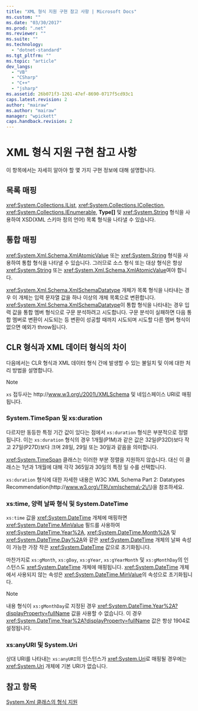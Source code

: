 ```yaml
---
title: "XML 형식 지원 구현 참고 사항 | Microsoft Docs"
ms.custom: ""
ms.date: "03/30/2017"
ms.prod: ".net"
ms.reviewer: ""
ms.suite: ""
ms.technology: 
  - "dotnet-standard"
ms.tgt_pltfrm: ""
ms.topic: "article"
dev_langs: 
  - "VB"
  - "CSharp"
  - "C++"
  - "jsharp"
ms.assetid: 26b071f3-1261-47ef-8690-0717f5cd93c1
caps.latest.revision: 2
author: "mairaw"
ms.author: "mairaw"
manager: "wpickett"
caps.handback.revision: 2
---
```

# XML 형식 지원 구현 참고 사항
이 항목에서는 자세히 알아야 할 몇 가지 구현 정보에 대해 설명합니다.  
  
## 목록 매핑  
 <xref:System.Collections.IList>, <xref:System.Collections.ICollection>, <xref:System.Collections.IEnumerable>, **Type\[\]** 및 <xref:System.String> 형식을 사용하여 XSD\(XML 스키마 정의 언어\) 목록 형식을 나타낼 수 있습니다.  
  
## 통합 매핑  
 <xref:System.Xml.Schema.XmlAtomicValue> 또는 <xref:System.String> 형식을 사용하여 통합 형식을 나타낼 수 있습니다.  그러므로 소스 형식 또는 대상 형식은 항상 <xref:System.String> 또는 <xref:System.Xml.Schema.XmlAtomicValue>여야 합니다.  
  
 <xref:System.Xml.Schema.XmlSchemaDatatype> 개체가 목록 형식을 나타내는 경우 이 개체는 입력 문자열 값을 하나 이상의 개체 목록으로 변환합니다.  <xref:System.Xml.Schema.XmlSchemaDatatype>이 통합 형식을 나타내는 경우 입력 값을 통합 멤버 형식으로 구문 분석하려고 시도합니다.  구문 분석이 실패하면 다음 통합 멤버로 변환이 시도되는 등 변환이 성공할 때까지 시도되며 시도할 다른 멤버 형식이 없으면 예외가 throw됩니다.  
  
## CLR 형식과 XML 데이터 형식의 차이  
 다음에서는 CLR 형식과 XML 데이터 형식 간에 발생할 수 있는 불일치 및 이에 대한 처리 방법을 설명합니다.  
  
> [!NOTE]
>  `xs` 접두사는 http:\/\/www.w3.org\/2001\/XMLSchema 및 네임스페이스 URI로 매핑됩니다.  
  
### System.TimeSpan 및 xs:duration  
 다르지만 동등한 특정 기간 값이 있다는 점에서 `xs:duration` 형식은 부분적으로 정렬됩니다.  이는 `xs:duration` 형식의 경우 1개월\(P1M\)과 같은 값은 32일\(P32D\)보다 작고 27일\(P27D\)보다 크며 28일, 29일 또는 30일과 같음을 의미합니다.  
  
 <xref:System.TimeSpan> 클래스는 이러한 부분 정렬을 지원하지 않습니다.  대신 이 클래스는 1년과 1개월에 대해 각각 365일과 30일의 특정 일 수를 선택합니다.  
  
 `xs:duration` 형식에 대한 자세한 내용은 W3C XML Schema Part 2: Datatypes Recommendation\(http:\/\/www.w3.org\/TR\/xmlschema\-2\/\)을 참조하세요.  
  
### xs:time, 양력 날짜 형식 및 System.DateTime  
 `xs:time` 값을 <xref:System.DateTime> 개체에 매핑하면 <xref:System.DateTime.MinValue> 필드를 사용하여 <xref:System.DateTime.Year%2A>, <xref:System.DateTime.Month%2A> 및 <xref:System.DateTime.Day%2A>와 같은 <xref:System.DateTime> 개체의 날짜 속성이 가능한 가장 작은 <xref:System.DateTime> 값으로 초기화됩니다.  
  
 마찬가지로 `xs:gMonth`, `xs:gDay`, `xs:gYear`, `xs:gYearMonth` 및 `xs:gMonthDay`의 인스턴스도 <xref:System.DateTime> 개체에 매핑됩니다.  <xref:System.DateTime> 개체에서 사용되지 않는 속성은 <xref:System.DateTime.MinValue>의 속성으로 초기화됩니다.  
  
> [!NOTE]
>  내용 형식이 `xs:gMonthDay`로 지정된 경우 <xref:System.DateTime.Year%2A?displayProperty=fullName> 값을 사용할 수 없습니다.  이 경우 <xref:System.DateTime.Year%2A?displayProperty=fullName> 값은 항상 1904로 설정됩니다.  
  
### xs:anyURI 및 System.Uri  
 상대 URI를 나타내는 `xs:anyURI`의 인스턴스가 <xref:System.Uri>로 매핑될 경우에는 <xref:System.Uri> 개체에 기본 URI가 없습니다.  
  
## 참고 항목  
 [System.Xml 클래스의 형식 지원](../../../../docs/standard/data/xml/type-support-in-the-system-xml-classes.md)
